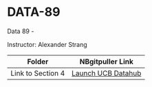 # DATA-89
Data 89 - 

Instructor: Alexander Strang

| Folder            | NBgitpuller Link |
|-------------------|------------------|
| Link to Section 4 | [Launch UCB Datahub]([https://link-to-databhub](https://datahub.berkeley.edu/user/waylandla/lab/tree/DATA-89/level_sets_and_gradients.ipynb)) |
